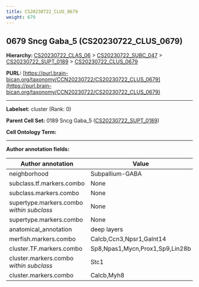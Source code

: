 ```yaml
---
title: CS20230722_CLUS_0679
weight: 679
---
```

## 0679 Sncg Gaba_5 (CS20230722_CLUS_0679)
<b>Hierarchy: </b>
[CS20230722_CLAS_06](../CS20230722_CLAS_06) >
[CS20230722_SUBC_047](../CS20230722_SUBC_047) >
[CS20230722_SUPT_0189](../CS20230722_SUPT_0189) >
[CS20230722_CLUS_0679](../CS20230722_CLUS_0679)

**PURL:** [https://purl.brain-bican.org/taxonomy/CCN20230722/CS20230722_CLUS_0679](https://purl.brain-bican.org/taxonomy/CCN20230722/CS20230722_CLUS_0679)

---


**Labelset:** cluster (Rank: 0)

**Parent Cell Set:** 0189 Sncg Gaba_5 ([CS20230722_SUPT_0189](../CS20230722_SUPT_0189))



**Cell Ontology Term:** 

[MARKER GENES.]: #


---

[TRANSFERRED ANNOTATIONS.]: #


[AUTHOR ANNOTATION FIELDS.]: #


**Author annotation fields:**

| Author annotation | Value |
|-------------------|-------|
|neighborhood|Subpallium-GABA|
|subclass.tf.markers.combo|None|
|subclass.markers.combo|None|
|supertype.markers.combo _within subclass_|None|
|supertype.markers.combo|None|
|anatomical_annotation|deep layers|
|merfish.markers.combo|Calcb,Ccn3,Npsr1,Galnt14|
|cluster.TF.markers.combo|Sp8,Npas1,Mycn,Prox1,Sp9,Lin28b|
|cluster.markers.combo _within subclass_|Stc1|
|cluster.markers.combo|Calcb,Myh8|
